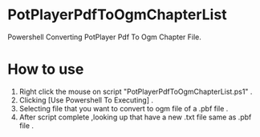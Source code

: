 # PotPlayerPdfToOgmChapterList
Powershell Converting PotPlayer Pdf To Ogm Chapter File.

# How to use
1. Right click the mouse on script "PotPlayerPdfToOgmChapterList.ps1" .
2. Clicking [Use Powershell To Executing] .
3. Selecting file that you want to convert to ogm file of a .pbf file .
4. After script complete ,looking up that have a new .txt file same as .pbf file .
